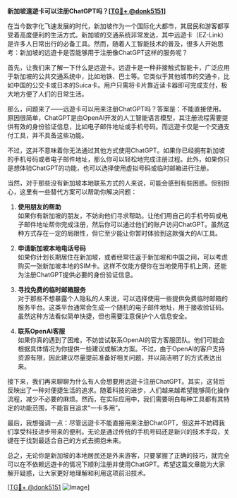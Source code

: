 **新加坡遠遊卡可以注册ChatGPT吗？[[TG💪+ @donk5151](https://t.me/s/donk5151)]**

在当今数字化飞速发展的时代，新加坡作为一个国际化大都市，其居民和游客都享受着高度便利的生活方式。新加坡的交通系统非常发达，其中远遊卡（EZ-Link）是许多人日常出行的必备工具。然而，随着人工智能技术的普及，很多人开始思考：新加坡的远遊卡是否能够用于注册像ChatGPT这样的服务呢？

首先，让我们来了解一下什么是远遊卡。远遊卡是一种非接触式智能卡，广泛应用于新加坡的公共交通系统中，比如地铁、巴士等。它类似于其他城市的交通卡，比如中国的公交卡或日本的Suica卡。用户只需将卡片靠近读卡器即可完成支付，极大地方便了人们的日常生活。

那么，问题来了——远遊卡可以用来注册ChatGPT吗？答案是：不能直接使用。原因很简单，ChatGPT是由OpenAI开发的人工智能语言模型，其注册流程需要提供有效的身份验证信息，比如电子邮件地址或手机号码。而远遊卡仅是一个交通支付工具，并不具备这些功能。

不过，这并不意味着你无法通过其他方式使用ChatGPT。如果你已经拥有新加坡的手机号码或者电子邮件地址，那么你可以轻松地完成注册过程。此外，如果你只是想体验ChatGPT的功能，也可以选择使用虚拟号码或临时邮箱进行注册。

当然，对于那些没有新加坡本地联系方式的人来说，可能会感到有些困惑。但别担心，这里有一些替代方案可以帮助你解决问题：

1. **使用朋友的帮助**  
如果你有新加坡的朋友，不妨向他们寻求帮助。让他们用自己的手机号码或电子邮件地址帮你完成注册，然后你可以通过他们的账户访问ChatGPT。虽然这种方式存在一定的局限性，但它至少能让你暂时体验到这款强大的AI工具。

2. **申请新加坡本地电话号码**  
如果你计划长期居住在新加坡，或者经常往返于新加坡和中国之间，可以考虑购买一张新加坡本地的SIM卡。这样不仅能方便你在当地使用手机上网，还能为注册ChatGPT提供必要的身份验证信息。

3. **寻找免费的临时邮箱服务**  
对于那些不想暴露个人隐私的人来说，可以选择使用一些提供免费临时邮箱的服务平台。这类平台通常会生成一个随机的电子邮件地址，用于接收验证码。虽然这种方法看似简单快捷，但也需要注意保护个人信息安全。

4. **联系OpenAI客服**  
如果你真的遇到了困难，不妨尝试联系OpenAI的官方客服团队。他们可能会根据具体情况为你提供一些建议或解决方案。不过，由于OpenAI的客户支持资源有限，因此建议尽量提前准备好相关问题，并以简洁明了的方式表达出来。

接下来，我们再来聊聊为什么有人会想要用远遊卡注册ChatGPT。其实，这背后反映出了一种对便捷生活的追求。随着科技的进步，人们越来越希望能够简化操作流程，减少不必要的麻烦。然而，在实际应用中，我们需要明白每种工具都有其特定的功能范围，不能盲目追求“一卡多用”。

最后，我想强调一点：尽管远遊卡不能直接用来注册ChatGPT，但这并不妨碍我们享受科技进步带来的便利。无论是通过传统的手机号码还是新兴的技术手段，关键在于找到最适合自己的方式去拥抱未来。

总之，无论你是新加坡的本地居民还是外来游客，只要掌握了正确的技巧，就完全可以在不依赖远遊卡的情况下顺利注册并使用ChatGPT。希望这篇文章能为大家解开疑惑，让大家更好地理解和利用这项前沿技术。

[[TG💪+ @donk5151](https://t.me/s/donk5151) ![Image](https://i.postimg.cc/rwNCRYN7/Snipaste-2025-04-30-17-27-05.png)]